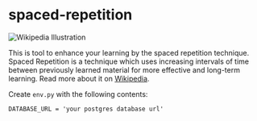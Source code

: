 # spaced-repetition

![Wikipedia Illustration](https://upload.wikimedia.org/wikipedia/commons/thumb/8/82/Leitner_system_alternative.svg/460px-Leitner_system_alternative.svg.png)

This is tool to enhance your learning by the spaced repetition technique. Spaced Repetition is a technique which uses increasing intervals of time between previously learned material for more effective and long-term learning. Read more about it on [Wikipedia](https://en.wikipedia.org/wiki/Spaced_repetition).


Create `env.py` with the following contents:

```
DATABASE_URL = 'your postgres database url'
```

